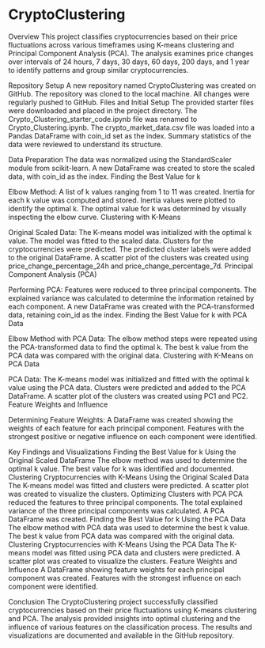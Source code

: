 # CryptoClustering
Overview
This project classifies cryptocurrencies based on their price fluctuations across various timeframes using K-means clustering and Principal Component Analysis (PCA). The analysis examines price changes over intervals of 24 hours, 7 days, 30 days, 60 days, 200 days, and 1 year to identify patterns and group similar cryptocurrencies.

Repository Setup
A new repository named CryptoClustering was created on GitHub.
The repository was cloned to the local machine.
All changes were regularly pushed to GitHub.
Files and Initial Setup
The provided starter files were downloaded and placed in the project directory.
The Crypto_Clustering_starter_code.ipynb file was renamed to Crypto_Clustering.ipynb.
The crypto_market_data.csv file was loaded into a Pandas DataFrame with coin_id set as the index.
Summary statistics of the data were reviewed to understand its structure.

Data Preparation
The data was normalized using the StandardScaler module from scikit-learn.
A new DataFrame was created to store the scaled data, with coin_id as the index.
Finding the Best Value for k

Elbow Method:
A list of k values ranging from 1 to 11 was created.
Inertia for each k value was computed and stored.
Inertia values were plotted to identify the optimal k.
The optimal value for k was determined by visually inspecting the elbow curve.
Clustering with K-Means

Original Scaled Data:
The K-means model was initialized with the optimal k value.
The model was fitted to the scaled data.
Clusters for the cryptocurrencies were predicted.
The predicted cluster labels were added to the original DataFrame.
A scatter plot of the clusters was created using price_change_percentage_24h and price_change_percentage_7d.
Principal Component Analysis (PCA)

Performing PCA:
Features were reduced to three principal components.
The explained variance was calculated to determine the information retained by each component.
A new DataFrame was created with the PCA-transformed data, retaining coin_id as the index.
Finding the Best Value for k with PCA Data

Elbow Method with PCA Data:
The elbow method steps were repeated using the PCA-transformed data to find the optimal k.
The best k value from the PCA data was compared with the original data.
Clustering with K-Means on PCA Data

PCA Data:
The K-means model was initialized and fitted with the optimal k value using the PCA data.
Clusters were predicted and added to the PCA DataFrame.
A scatter plot of the clusters was created using PC1 and PC2.
Feature Weights and Influence

Determining Feature Weights:
A DataFrame was created showing the weights of each feature for each principal component.
Features with the strongest positive or negative influence on each component were identified.

Key Findings and Visualizations
Finding the Best Value for k Using the Original Scaled DataFrame
The elbow method was used to determine the optimal k value.
The best value for k was identified and documented.
Clustering Cryptocurrencies with K-Means Using the Original Scaled Data
The K-means model was fitted and clusters were predicted.
A scatter plot was created to visualize the clusters.
Optimizing Clusters with PCA
PCA reduced the features to three principal components.
The total explained variance of the three principal components was calculated.
A PCA DataFrame was created.
Finding the Best Value for k Using the PCA Data
The elbow method with PCA data was used to determine the best k value.
The best k value from PCA data was compared with the original data.
Clustering Cryptocurrencies with K-Means Using the PCA Data
The K-means model was fitted using PCA data and clusters were predicted.
A scatter plot was created to visualize the clusters.
Feature Weights and Influence
A DataFrame showing feature weights for each principal component was created.
Features with the strongest influence on each component were identified.

Conclusion
The CryptoClustering project successfully classified cryptocurrencies based on their price fluctuations using K-means clustering and PCA. The analysis provided insights into optimal clustering and the influence of various features on the classification process. The results and visualizations are documented and available in the GitHub repository.
